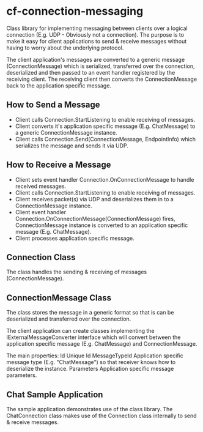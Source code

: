 # cf-connection-messaging

Class library for implementing messaging between clients over a logical connection (E.g. UDP - Obviously not a 
connection). The purpose is to make it easy for client applications to send & receive messages without having to 
worry about the underlying protocol.

The client application's messages are converted to a generic message (ConnectionMessage) which is serialized,
transferred over the connection, deserialized and then passed to an event handler registered by the receiving
client. The receiving client then converts the ConnectionMessage back to the application specific message.

How to Send a Message
---------------------
- Client calls Connection.StartListening to enable receiving of messages.
- Client converts it's application specific message (E.g. ChatMessage) to a generic ConnectionMessage instance.
- Client calls Connection.Send(ConnectionMessage, EndpointInfo) which serializes the message and sends it
  via UDP.

How to Receive a Message
------------------------
- Client sets event handler Connection.OnConnectionMessage to handle received messages.
- Client calls Connection.StartListening to enable receiving of messages.
- Client receives packet(s) via UDP and deserializes them in to a ConnectionMessage instance.
- Client event handler Connection.OnConnectionMessage(ConnectionMessage) fires, ConnectionMessage instance is 
  converted to an application specific message (E.g. ChatMessage).
- Client processes application specific message.

Connection Class
----------------
The class handles the sending & receiving of messages (ConnectionMessage).

ConnectionMessage Class
-----------------------
The class stores the message in a generic format so that is can be deserialized and transferred over the connection.

The client application can create classes implementing the IExternalMessageConverter interface which will convert
between the application specific message (E.g. ChatMessage) and ConnectionMessage.

The main properties:
Id 				Unique Id
MessageTypeId	Application specific message type (E.g. "ChatMessage") so that receiver knows how to deserialize 
				the instance.
Parameters		Application specific message parameters.

Chat Sample Application
-----------------------
The sample application demonstrates use of the class library. The ChatConnection class makes use of the Connection
class internally to send & receive messages.